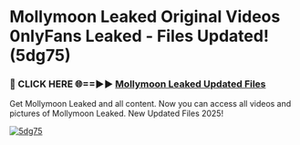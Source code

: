 # Mollymoon Leaked Original Videos 0nlyFans Leaked - Files Updated! (5dg75)

<h3>🔴 CLICK HERE 🌐==►► <a href="https://tinyurl.com/2wckxsce" rel="nofollow">Mollymoon Leaked Updated Files</a></h3>

Get Mollymoon Leaked and all content. Now you can access all videos and pictures of Mollymoon Leaked. New Updated Files 2025!

[![5dg75](https://i.imgur.com/AFduVYN.gif)](https://tinyurl.com/2wckxsce)

